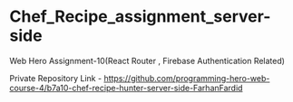 # Chef_Recipe_assignment_server-side
Web Hero Assignment-10(React Router , Firebase Authentication Related)

Private Repository Link - https://github.com/programming-hero-web-course-4/b7a10-chef-recipe-hunter-server-side-FarhanFardid

